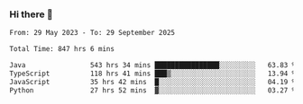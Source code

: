 ### Hi there 👋

<!--START_SECTION:waka-->

```txt
From: 29 May 2023 - To: 29 September 2025

Total Time: 847 hrs 6 mins

Java                543 hrs 34 mins ████████████████░░░░░░░░░   63.83 %
TypeScript          118 hrs 41 mins ███▒░░░░░░░░░░░░░░░░░░░░░   13.94 %
JavaScript          35 hrs 42 mins  █░░░░░░░░░░░░░░░░░░░░░░░░   04.19 %
Python              27 hrs 52 mins  ▓░░░░░░░░░░░░░░░░░░░░░░░░   03.27 %
```

<!--END_SECTION:waka-->
<!--
**the-beef-calculator/the-beef-calculator** is a ✨ _special_ ✨ repository because its `README.md` (this file) appears on your GitHub profile.

Here are some ideas to get you started:

- 🔭 I’m currently working on ...
- 🌱 I’m currently learning ...
- 👯 I’m looking to collaborate on ...
- 🤔 I’m looking for help with ...
- 💬 Ask me about ...
- 📫 How to reach me: ...
- 😄 Pronouns: ...
- ⚡ Fun fact: ...
-->
